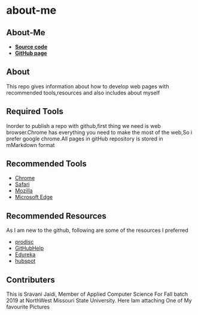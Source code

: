 # about-me
## About-Me
* [**Source code**](https://github.com/Sravani537520/about-me/)
* [**GitHub page**](https://github.com/Sravani537520/Music.github.io)
## **About**
This repo gives information about how to develop web pages with recommended tools,resources and also includes about myself
## **Required Tools**
Inorder to publish a repo with github,first thing we need is web browser.Chrome has everything you need to make the most of the web,So i prefer google chrome.All pages in gitHub repository is stored in mMarkdown format
## **Recommended Tools**
* [Chrome](https://www.google.com/chrome/)
* [Safari](https://www.apple.com/safari/)
* [Mozilla](https://www.mozilla.org/en-US/firefox/new/)
* [Microsoft Edge](https://www.microsoft.com/en-us/windows/microsoft-edge)
## **Recommended Resources**
As I am new to the github, following are some of the resources I preferred 
* [prodisc](https://github.com/progdisc/resources)
* [GitHubHelp](https://help.github.com/en/articles/git-and-github-learning-resources)
* [Edureka](https://www.edureka.co/blog/how-to-use-github/)
* [hubspot](https://product.hubspot.com/blog/git-and-github-tutorial-for-beginners)
## **Contributers**
This is Sravani Jaidi, Member of Applied Computer Science For Fall batch 2019 at NorthWest Missouri State University.
Here Iam attaching One of My favourite Pictures
